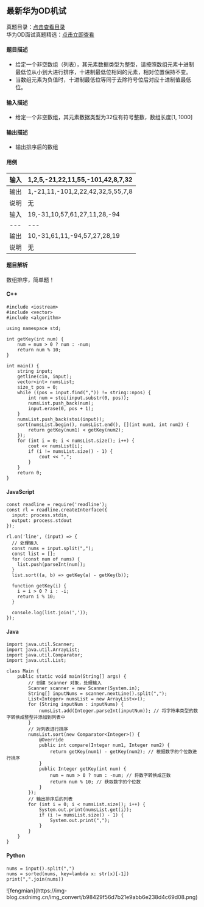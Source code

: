 ## 最新华为OD机试

真题目录：[点击查看目录](https://blog.csdn.net/banxia_frontend/article/details/129640773)  
华为OD面试真题精选：[点击立即查看](https://blog.csdn.net/banxia_frontend/category_12436481.html)

#### 题目描述

  * 给定一个非空数组（列表），其元素数据类型为整型，请按照数组元素十进制最低位从小到大进行排序，十进制最低位相同的元素，相对位置保持不变。
  * 当数组元素为负值时，十进制最低位等同于去除符号位后对应十进制值最低位。

#### 输入描述

  * 给定一个非空数组，其元素数据类型为32位有符号整数，数组长度[1, 1000]

#### 输出描述

  * 输出排序后的数组

#### 用例

输入| 1,2,5,-21,22,11,55,-101,42,8,7,32  
---|---  
输出| 1,-21,11,-101,2,22,42,32,5,55,7,8  
说明| 无  
输入| 19,-31,10,57,61,27,11,28,-94  
---|---  
输出| 10,-31,61,11,-94,57,27,28,19  
说明| 无  
  
#### 题目解析

数组排序，简单题！

#### C++

    
    
    #include <iostream>
    #include <vector>
    #include <algorithm>
    
    using namespace std;
    
    int getKey(int num) {
        num = num > 0 ? num : -num;
        return num % 10;
    }
    
    int main() {
        string input;
        getline(cin, input);
        vector<int> numsList;
        size_t pos = 0;
        while ((pos = input.find(",")) != string::npos) {
            int num = stoi(input.substr(0, pos));
            numsList.push_back(num);
            input.erase(0, pos + 1);
        }
        numsList.push_back(stoi(input));
        sort(numsList.begin(), numsList.end(), [](int num1, int num2) {
            return getKey(num1) < getKey(num2);
        });
        for (int i = 0; i < numsList.size(); i++) {
            cout << numsList[i];
            if (i != numsList.size() - 1) {
                cout << ",";
            }
        }
        return 0;
    }
    

#### JavaScript

    
    
    const readline = require('readline');
    const rl = readline.createInterface({
      input: process.stdin,
      output: process.stdout
    });
    
    rl.on('line', (input) => {
      // 处理输入
      const nums = input.split(",");
      const list = [];
      for (const num of nums) {
        list.push(parseInt(num));
      }
      list.sort((a, b) => getKey(a) - getKey(b));
    
      function getKey(i) {
        i = i > 0 ? i : -i;
        return i % 10;
      }
    
      console.log(list.join(','));
    });
    

#### Java

    
    
    import java.util.Scanner;
    import java.util.ArrayList;
    import java.util.Comparator;
    import java.util.List;
    
    class Main {
        public static void main(String[] args) {
            // 创建 Scanner 对象，处理输入
            Scanner scanner = new Scanner(System.in);
            String[] inputNums = scanner.nextLine().split(",");
            List<Integer> numsList = new ArrayList<>();
            for (String inputNum : inputNums) {
                numsList.add(Integer.parseInt(inputNum)); // 将字符串类型的数字转换成整型并添加到列表中
            }
            // 对列表进行排序
            numsList.sort(new Comparator<Integer>() {
                @Override
                public int compare(Integer num1, Integer num2) {
                    return getKey(num1) - getKey(num2); // 根据数字的个位数进行排序
                }
                public Integer getKey(int num) {
                    num = num > 0 ? num : -num; // 将数字转换成正数
                    return num % 10; // 获取数字的个位数
                }
            });
            // 输出排序后的列表
            for (int i = 0; i < numsList.size(); i++) {
                System.out.print(numsList.get(i));
                if (i != numsList.size() - 1) {
                    System.out.print(",");
                }
            }
        }
    }
    

#### Python

    
    
    nums = input().split(",")
    nums = sorted(nums, key=lambda x: str(x)[-1])
    print(",".join(nums))
    

![fengmian](https://img-
blog.csdnimg.cn/img_convert/b98429f56d7b21e9abb6e238d4c69d08.png)

